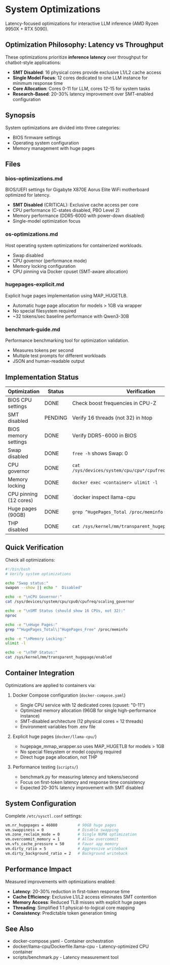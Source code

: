 # System Optimizations

Latency-focused optimizations for interactive LLM inference (AMD Ryzen 9950X + RTX 5090).

## Optimization Philosophy: Latency vs Throughput

These optimizations prioritize **inference latency** over throughput for chatbot-style applications:

- **SMT Disabled**: 16 physical cores provide exclusive L1/L2 cache access
- **Single Model Focus**: 12 cores dedicated to one LLM instance for minimum response time
- **Core Allocation**: Cores 0-11 for LLM, cores 12-15 for system tasks
- **Research-Based**: 20-30% latency improvement over SMT-enabled configuration

## Synopsis

System optimizations are divided into three categories:

- BIOS firmware settings
- Operating system configuration  
- Memory management with huge pages

## Files

### bios-optimizations.md
BIOS/UEFI settings for Gigabyte X870E Aorus Elite WiFi motherboard optimized for latency.
- **SMT Disabled** (CRITICAL): Exclusive cache access per core
- CPU performance (C-states disabled, PBO Level 2)
- Memory performance (DDR5-6000 with power-down disabled)
- Single-model optimization focus

### os-optimizations.md
Host operating system optimizations for containerized workloads.
- Swap disabled
- CPU governor (performance mode)
- Memory locking configuration
- CPU pinning via Docker cpuset (SMT-aware allocation)

### hugepages-explicit.md
Explicit huge pages implementation using MAP_HUGETLB.
- Automatic huge page allocation for models > 1GB via wrapper
- No special filesystem required
- ~32 tokens/sec baseline performance with Qwen3-30B

### benchmark-guide.md
Performance benchmarking tool for optimization validation.
- Measures tokens per second
- Multiple test prompts for different workloads
- JSON and human-readable output

## Implementation Status

| Optimization | Status | Verification |
|--------------|--------|--------------|
| BIOS CPU settings | DONE | Check boost frequencies in CPU-Z |
| SMT disabled | PENDING | Verify 16 threads (not 32) in htop |
| BIOS memory settings | DONE | Verify DDR5-6000 in BIOS |
| Swap disabled | DONE | `free -h` shows Swap: 0 |
| CPU governor | DONE | `cat /sys/devices/system/cpu/cpu*/cpufreq/scaling_governor` |
| Memory locking | DONE | `docker exec <container> ulimit -l` |
| CPU pinning (12 cores) | DONE | `docker inspect llama-cpu | grep CpusetCpus` should show "0-11" |
| Huge pages (90GB) | DONE | `grep ^HugePages_Total /proc/meminfo` shows 46080 |
| THP disabled | DONE | `cat /sys/kernel/mm/transparent_hugepage/enabled` |

## Quick Verification

Check all optimizations:

```bash
#!/bin/bash
# Verify system optimizations

echo "Swap status:"
swapon --show || echo "  Disabled"

echo -e "\nCPU Governor:"
cat /sys/devices/system/cpu/cpu0/cpufreq/scaling_governor

echo -e "\nSMT Status (should show 16 CPUs, not 32):"
nproc

echo -e "\nHuge Pages:"
grep "^HugePages_Total\|^HugePages_Free" /proc/meminfo

echo -e "\nMemory Locking:"
ulimit -l

echo -e "\nTHP Status:"
cat /sys/kernel/mm/transparent_hugepage/enabled
```

## Container Integration

Optimizations are applied to containers via:

1. Docker Compose configuration (`docker-compose.yaml`)
   - Single CPU service with 12 dedicated cores (cpuset: "0-11")
   - Optimized memory allocation (96GB for single high-performance instance)
   - SMT-disabled architecture (12 physical cores = 12 threads)
   - Environment variables from .env file

2. Explicit huge pages (`docker/llama-cpu/`)
   - hugepage_mmap_wrapper.so uses MAP_HUGETLB for models > 1GB
   - No special filesystem or model copying required
   - Direct huge page allocation, not THP

3. Performance testing (`scripts/`)
   - benchmark.py for measuring latency and tokens/second
   - Focus on first-token latency and response time consistency
   - Expected 20-30% latency improvement with SMT disabled

## System Configuration

Complete `/etc/sysctl.conf` settings:
```bash
vm.nr_hugepages = 46080         # 90GB huge pages
vm.swappiness = 0               # Disable swapping
vm.zone_reclaim_mode = 0        # Single NUMA optimization
vm.overcommit_memory = 1        # Allow overcommit
vm.vfs_cache_pressure = 50      # Favor app memory
vm.dirty_ratio = 5              # Aggressive writeback
vm.dirty_background_ratio = 2   # Background writeback
```

## Performance Impact

Measured improvements with optimizations enabled:

- **Latency**: 20-30% reduction in first-token response time
- **Cache Efficiency**: Exclusive L1/L2 access eliminates SMT contention
- **Memory Access**: Reduced TLB misses with explicit huge pages
- **Threading**: Simplified 1:1 physical-to-logical core mapping
- **Consistency**: Predictable token generation timing

## See Also

- docker-compose.yaml - Container orchestration
- docker/llama-cpu/Dockerfile.llama-cpu - Latency-optimized CPU container
- scripts/benchmark.py - Latency measurement tool